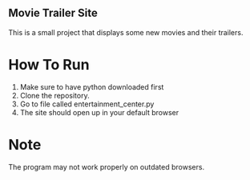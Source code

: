 ## Movie Trailer Site
This is a small project that displays some new movies and their trailers. 

# How To Run
1. Make sure to have python downloaded first 
2. Clone the repository.
3. Go to file called entertainment_center.py
4. The site should open up in your default browser


# Note
The program may not work properly on outdated browsers. 
